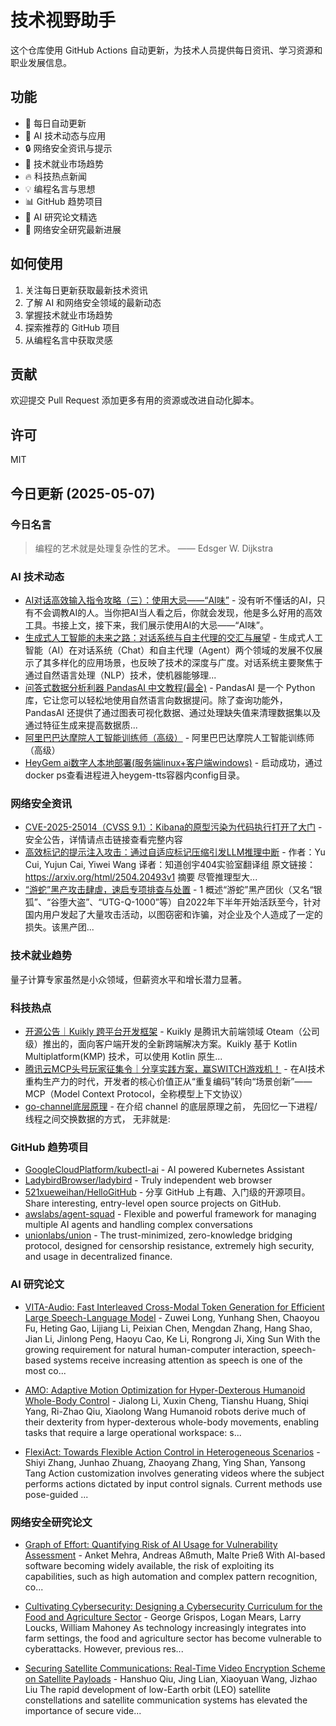 # 技术视野助手

这个仓库使用 GitHub Actions 自动更新，为技术人员提供每日资讯、学习资源和职业发展信息。

## 功能

- 🔄 每日自动更新
- 🤖 AI 技术动态与应用
- 🔒 网络安全资讯与提示
- 💼 技术就业市场趋势
- 🔥 科技热点新闻
- 💡 编程名言与思想
- 📊 GitHub 趋势项目
- 📝 AI 研究论文精选
- 🔐 网络安全研究最新进展

## 如何使用

1. 关注每日更新获取最新技术资讯
2. 了解 AI 和网络安全领域的最新动态
3. 掌握技术就业市场趋势
4. 探索推荐的 GitHub 项目
5. 从编程名言中获取灵感

## 贡献

欢迎提交 Pull Request 添加更多有用的资源或改进自动化脚本。

## 许可

MIT

## 今日更新 (2025-05-07)

### 今日名言

> 编程的艺术就是处理复杂性的艺术。 —— Edsger W. Dijkstra

### AI 技术动态

- [AI对话高效输入指令攻略（三）：使用大忌——“AI味”](https://i-operation.csdnimg.cn/images/8efd18d5d7054f77a81294a14cd80ad5.png) - 没有听不懂话的AI，只有不会调教AI的人。当你把AI当人看之后，你就会发现，他是多么好用的高效工具。书接上文，接下来，我们展示使用AI的大忌——“AI味”。
- [生成式人工智能的未来之路：对话系统与自主代理的交汇与展望](https://i-operation.csdnimg.cn/images/8efd18d5d7054f77a81294a14cd80ad5.png) - 生成式人工智能（AI）在对话系统（Chat）和自主代理（Agent）两个领域的发展不仅展示了其多样化的应用场景，也反映了技术的深度与广度。对话系统主要聚焦于通过自然语言处理（NLP）技术，使机器能够理...
- [问答式数据分析利器 PandasAI 中文教程(最全)](https://i-operation.csdnimg.cn/images/8efd18d5d7054f77a81294a14cd80ad5.png) - PandasAI 是一个 Python 库，它让您可以轻松地使用自然语言向数据提问。除了查询功能外，PandasAI 还提供了通过图表可视化数据、通过处理缺失值来清理数据集以及通过特征生成来提高数据质...
- [阿里巴巴达摩院人工智能训练师（高级）](https://i-operation.csdnimg.cn/images/8efd18d5d7054f77a81294a14cd80ad5.png) - 阿里巴巴达摩院人工智能训练师（高级）
- [HeyGem ai数字人本地部署(服务端linux+客户端windows)](https://i-operation.csdnimg.cn/images/8efd18d5d7054f77a81294a14cd80ad5.png) - 启动成功，通过docker ps查看进程进入heygem-tts容器内config目录。


### 网络安全资讯

- [CVE-2025-25014（CVSS 9.1）：Kibana的原型污染为代码执行打开了大门](https://www.anquanke.com/post/id/307127) - 安全公告，详情请点击链接查看完整内容
- [高效标记的提示注入攻击：通过自适应标记压缩引发LLM推理中断](https://paper.seebug.org/3318/) - 作者：Yu Cui, Yujun Cai, Yiwei Wang
译者：知道创宇404实验室翻译组
原文链接：https://arxiv.org/html/2504.20493v1
摘要
尽管推理型大...
- [“游蛇”黑产攻击肆虐，速启专项排查与处置](https://www.4hou.com/posts/8gNg) - 1 概述“游蛇”黑产团伙（又名“银狐”、“谷堕大盗”、“UTG-Q-1000”等）自2022年下半年开始活跃至今，针对国内用户发起了大量攻击活动，以图窃密和诈骗，对企业及个人造成了一定的损失。该黑产团...


### 技术就业趋势

量子计算专家虽然是小众领域，但薪资水平和增长潜力显著。

### 科技热点

- [开源公告｜Kuikly 跨平台开发框架](https://cloud.tencent.com/developer/article/2517161) - Kuikly 是腾讯大前端领域 Oteam（公司级）推出的，面向客户端开发的全新跨端解决方案。Kuikly 基于 Kotlin Multiplatform(KMP) 技术，可以使用 Kotlin 原生...
- [腾讯云MCP头号玩家征集令｜分享实践方案，赢SWITCH游戏机！](https://cloud.tencent.com/developer/article/2517337) - 在AI技术重构生产力的时代，开发者的核心价值正从“重复编码”转向“场景创新”——  MCP（Model Context Protocol，全称模型上下文协议）
- [go-channel底层原理](https://cloud.tencent.com/developer/article/2517407) - 在介绍 channel 的底层原理之前， 先回忆一下进程/线程之间交换数据的方式， 无非就是:


### GitHub 趋势项目

- [GoogleCloudPlatform/kubectl-ai](https://github.com/GoogleCloudPlatform/kubectl-ai) - AI powered Kubernetes Assistant
- [LadybirdBrowser/ladybird](https://github.com/LadybirdBrowser/ladybird) - Truly independent web browser
- [521xueweihan/HelloGitHub](https://github.com/521xueweihan/HelloGitHub) - 分享 GitHub 上有趣、入门级的开源项目。Share interesting, entry-level open source projects on GitHub.
- [awslabs/agent-squad](https://github.com/awslabs/agent-squad) - Flexible and powerful framework for managing multiple AI agents and handling complex conversations
- [unionlabs/union](https://github.com/unionlabs/union) - The trust-minimized, zero-knowledge bridging protocol, designed for censorship resistance, extremely high security, and usage in decentralized finance.




### AI 研究论文

- [VITA-Audio: Fast Interleaved Cross-Modal Token Generation for Efficient
  Large Speech-Language Model](http://arxiv.org/abs/2505.03739v1) - Zuwei Long, Yunhang Shen, Chaoyou Fu, Heting Gao, Lijiang Li, Peixian Chen, Mengdan Zhang, Hang Shao, Jian Li, Jinlong Peng, Haoyu Cao, Ke Li, Rongrong Ji, Xing Sun
  With the growing requirement for natural human-computer interaction,
speech-based systems receive increasing attention as speech is one of the most
co...

- [AMO: Adaptive Motion Optimization for Hyper-Dexterous Humanoid
  Whole-Body Control](http://arxiv.org/abs/2505.03738v1) - Jialong Li, Xuxin Cheng, Tianshu Huang, Shiqi Yang, Ri-Zhao Qiu, Xiaolong Wang
  Humanoid robots derive much of their dexterity from hyper-dexterous
whole-body movements, enabling tasks that require a large operational
workspace: s...

- [FlexiAct: Towards Flexible Action Control in Heterogeneous Scenarios](http://arxiv.org/abs/2505.03730v1) - Shiyi Zhang, Junhao Zhuang, Zhaoyang Zhang, Ying Shan, Yansong Tang
  Action customization involves generating videos where the subject performs
actions dictated by input control signals. Current methods use pose-guided ...



### 网络安全研究论文

- [Graph of Effort: Quantifying Risk of AI Usage for Vulnerability
  Assessment](http://arxiv.org/abs/2503.16392v1) - Anket Mehra, Andreas Aßmuth, Malte Prieß
  With AI-based software becoming widely available, the risk of exploiting its
capabilities, such as high automation and complex pattern recognition, co...

- [Cultivating Cybersecurity: Designing a Cybersecurity Curriculum for the
  Food and Agriculture Sector](http://arxiv.org/abs/2503.16292v1) - George Grispos, Logan Mears, Larry Loucks, William Mahoney
  As technology increasingly integrates into farm settings, the food and
agriculture sector has become vulnerable to cyberattacks. However, previous
res...

- [Securing Satellite Communications: Real-Time Video Encryption Scheme on
  Satellite Payloads](http://arxiv.org/abs/2503.16287v1) - Hanshuo Qiu, Jing Lian, Xiaoyuan Wang, Jizhao Liu
  The rapid development of low-Earth orbit (LEO) satellite constellations and
satellite communication systems has elevated the importance of secure vide...

